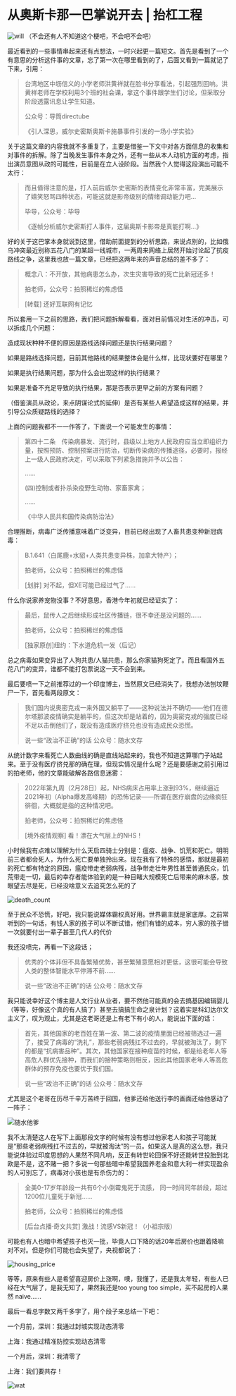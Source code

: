 # 从奥斯卡那一巴掌说开去 | 抬杠工程

![will](../img/04_oscar.jpg)
（不会还有人不知道这个梗吧，不会吧不会吧）

最近看到的一些事情串起来还有点想法，一时兴起更一篇短文。首先是看到了一个有意思的分析这件事的文章，忘了第一次在哪里看到的了，后面又看到一篇就记了下来，引用：

> 台湾地区中坜信义的小学老师洪黄祥就在脸书分享看法，引起强烈回响。洪黄祥老师在学校利用3个班的社会课，拿这个事件跟学生们讨论，但采取分阶段透露讯息让学生知道。
> 
> 公众号：导筒directube
> 
> 《引人深思，威尔史密斯奥斯卡施暴事件引发的一场小学实验》

关于这篇文章的内容我就不多重复了，主要是借鉴一下文中对各方面信息的收集和对事件的拆解。除了当晚发生事件本身之外，还有一些从本人动机方面的考虑，指出演员意图从政的可能性，目前是在立人设阶段。当然我个人觉得这段演出可能不太行：

> 而且值得注意的是，打人前后威尔·史密斯的表情变化非常丰富，完美展示了嬉笑怒骂四种状态，可能这就是影帝级别的情绪调动能力吧…
> 
> 毕导，公众号：毕导
> 
> 《逐帧分析威尔史密斯打人事件，这届奥斯卡影帝是真能打啊...》


好的关于这巴掌本身就说到这里，借助前面提到的分析思路，来说点别的，比如俄乌冲突最近别称五花八门的某超一线城市，一两周来网络上居然开始讨论起了抗疫路线之争，这里我也放一篇文章，已经把这两年来的声音总结的差不多了：

> 概念八：不开放，其他病患怎么办，次生灾害导致的死亡比新冠还多！
> 
> 拍老师，公众号：拍照稀烂的焦虑怪
> 
> [转载] 还好互联网有记忆


所以套用一下之前的思路，我们把问题拆解看看，面对目前情况对生活的冲击，可以拆成几个问题：

造成现状种种不便的原因是路线选择问题还是执行结果问题？

如果是路线选择问题，目前其他路线的结果整体会是什么样，比现状要好在哪里？

如果是执行结果问题，那为什么会出现这样的执行结果？

如果是准备不充足导致的执行结果，那是否表示更早之前的方案有问题？

（借鉴演员从政论，来点阴谋论式的延伸）是否有某些人希望造成这样的结果，并引导公众质疑路线的选择？


上面的问题我都不一一作答了，下面说一个可能发生的事情：

> 第四十二条　传染病暴发、流行时，县级以上地方人民政府应当立即组织力量，按照预防、控制预案进行防治，切断传染病的传播途径，必要时，报经上一级人民政府决定，可以采取下列紧急措施并予以公告：
> 
> …… 
> 
> (四)控制或者扑杀染疫野生动物、家畜家禽；
> 
> ……
> 
> 《中华人民共和国传染病防治法》


合理推断，病毒广泛传播意味着广泛变异，目前已经出现了人畜共患变种新冠病毒：

> B.1.641（白尾鹿+水貂+人类共患变异株，加拿大特产）；
> 
> 拍老师，公众号：拍照稀烂的焦虑怪
> 
> [划胖] 对不起，但XE可能已经过气了……


什么你说家养宠物没事？不好意思，香港今年初就已经证实了：

> 最后，鼠传人之后继续形成社区传播链，很不幸还是没问题的……
> 
> 拍老师，公众号：拍照稀烂的焦虑怪
> 
> [独家原创]纽约：下水道危机一发（后记）


总之病毒如果变异出了人狗共患/人猫共患，那么你家猫狗死定了。而且看国外五花八门的变异，谁都不能打包票说这一天不会到来。


最后要喷一下之前推荐过的一个印度博主，当然原文已经消失了，我想办法刨坟鞭尸一下，首先看两段原文：

> 我们国内说奥密克戎一来外国又躺平了——这种说法并不确切——他们在德尔塔那波疫情确实是躺平的，但这次却是站着的，因为奥密克戎的强度已经不足以击倒他们了，既没有造成医疗挤兑也没有造成民众恐慌。
> 
> 说一些“政治不正确”的话 公众号：随水文存


从统计数字来看死亡人数曲线的确是直线站起来的，我也不知道这算哪门子站起来。至于没有医疗挤兑那的确在理，但现实情况是什么呢？还是要感谢之前引用过的拍老师，他的文章能破解各路信息迷雾：

> 2022年第九周（2月28日）起，NHS病床占用率上涨到93%，继续逼近2021年初（Alpha爆发高峰期）的恐怖记录——所谓在医疗崩盘的边缘疯狂徘徊，大概就是指的这种情况吧。
> 
> 拍老师，公众号：拍照稀烂的焦虑怪
> 
> [境外疫情观察] 看！漂在大气层上的NHS！


小时候我有点难以理解为什么天启四骑士分别是：瘟疫、战争、饥荒和死亡。明明前三者都会死人，为什么死亡要单独拎出来。现在我有了特殊的感悟，那就是最初的死亡都有特定的原因，瘟疫带走老弱病残，战争带走壮年男性甚至普通民众，饥荒带走一切，最后的幸存者能体验到的是一种目睹大规模死亡后带来的麻木感，放眼望去尽是死，已经没啥意义去追究怎么死的了

![death_count](../img/04_covid_death.jpg)


至于民众不恐慌，好吧，我只能说媒体霸权真好用。世界霸主就是家底厚。之前常听到的一句话，有钱人家的孩子可以不断试错，他们有错的成本，穷人家的孩子错一次就要付出一辈子甚至几代人的代价


我还没喷完，再看一下这段话；

> 优秀的个体非但不具备繁殖优势，甚至繁殖意愿相对更低，这很可能会导致人类的整体智能水平停滞不前……
> 
> 说一些“政治不正确”的话 公众号：随水文存


我只能说幸好这个博主是人文行业从业者，要不然他可能真的会去搞基因编辑婴儿（等等，好像这个真的有人搞了）甚至去搞搞生命之泉计划？这着实是科幻达尔文主义了，叹为观止，尤其是这老哥还是上有老下有小的人，能说出下面的话：

> 首先，其他国家的老百姓在第一波、第二波的疫情里面已经被筛选过一遍了，接受了病毒的“洗礼”，那些老弱病残扛不过去的，早就被淘汰了，剩下的都是“抗病害品种”。其次，其他国家在接种疫苗的时候，都是给老年人等高危人群优先接种，而我们的接种策略则相反，因此其他国家老年人等高危群体的预存免疫也要优于我们国。
> 
> 说一些“政治不正确”的话 公众号：随水文存


尤其是这个老哥在历尽千辛万苦终于回国，他爹还给他送行李的画面还给他感动了一阵子：

![随水他爹](../img/04_about_father.jpg)


我不太清楚这人在写下上面那段文字的时候有没有想过他家老人和孩子可能就是“那些老弱病残扛不过去的，早就被淘汰”的一员。如果这人是真的这么想，我只能说体验过印度思想的人果然不同凡响，反正有转世轮回保不好还能转世投胎到北欧是不是，这不赌一把？多说一句那些暗中希望我国养老金和意大利一样实现盈余的人可别忘了，病毒对小孩也是有杀伤力的：

> 全美0-17岁年龄段一共有6个小倒霉鬼死于流感， 同一时间同年龄段，超过1200位儿童死于新冠……
> 
> 拍老师，公众号：拍照稀烂的焦虑怪
> 
> [后台点播·奇文共赏] 激战！流感VS新冠！（小祖宗版）


可能也有人也暗中希望孩子也灭一批，毕竟人口下降的话20年后房价也跟着降嘛对不对。但是你们可能也会失望了，央视都说了：

![housing_price](../img/04_housing_price.jpg)

等等，原来有些人是希望喜迎房价上涨啊，噢，我懂了，还是我太年轻，有些人已经在大气层了，是我无知了，果然我还是too young too simple，买不起房的人果然 naive……



最后一看总字数又两千多字了，用个段子来总结一下吧：

一个月前，深圳：我通过封城实现动态清零

上海：我通过精准防控实现动态清零

一个月后，深圳：我清零了

上海：我们要共存！

![wat](../img/04_wat.jpg)

